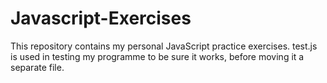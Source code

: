 # Javascript-Exercises
This repository contains my personal JavaScript practice exercises. test.js is used in testing my programme to be sure it works, before moving it a separate file.
